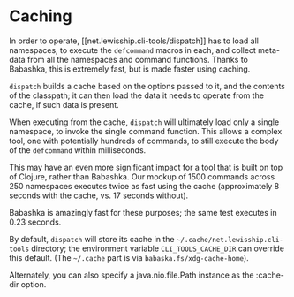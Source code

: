 # Caching

In order to operate, [[net.lewisship.cli-tools/dispatch]] has to load all namespaces, to execute the `defcommand` macros in each,
and collect meta-data from all the namespaces and command functions.  Thanks to Babashka, this is extremely fast,
but is made faster using caching.

`dispatch` builds a cache based on the options passed to it, and the contents of the classpath; it can then
load the data it needs to operate from the cache, if such data is present.

When executing from the cache, `dispatch` will ultimately load only a single namespace,
to invoke the single command function.  This allows a complex tool, one with potentially hundreds of commands, to
still execute the body
of the `defcommand` within milliseconds.

This may have an even more significant impact for a tool that is built on top of Clojure, rather than Babashka.
Our mockup of 1500 commands across 250 namespaces executes twice as fast using the cache (approximately
8 seconds with the cache, vs. 17 seconds without).

Babashka is amazingly fast for these purposes; the same test executes in 0.23 seconds.

By default, `dispatch` will store its cache in the `~/.cache/net.lewisship.cli-tools` directory; the environment variable
`CLI_TOOLS_CACHE_DIR` can override this default. (The `~/.cache` part is via
`babaska.fs/xdg-cache-home`). 

Alternately, you can also specify a java.nio.file.Path instance as the :cache-dir option.

